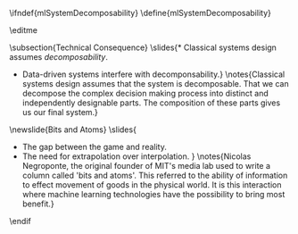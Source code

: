 \ifndef{mlSystemDecomposability}
\define{mlSystemDecomposability}

\editme

\subsection{Technical Consequence}
\slides{* Classical systems design assumes *decomposability*.
* Data-driven systems interfere with decomponsability.}
\notes{Classical systems design assumes that the system is decomposable. That we can decompose the complex decision making process into distinct and independently designable parts. The composition of these parts gives us our final system.}

\newslide{Bits and Atoms}
\slides{
* The gap between the game and reality.
* The need for extrapolation over interpolation.
}
\notes{Nicolas Negroponte, the original founder of MIT's media lab used to write a column called 'bits and atoms'. This referred to the ability of information to effect movement of goods in the physical world. It is this interaction where machine learning technologies have the possibility to bring most benefit.}


\endif
